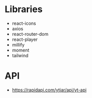 # Libraries

- react-icons
- axios
- react-router-dom
- react-player 
- millify 
- moment 
- tailwind 

# API

- https://rapidapi.com/ytjar/api/yt-api
